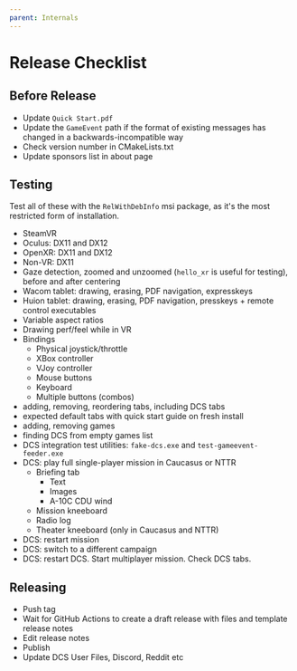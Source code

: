 ```yaml
---
parent: Internals
---
```


# Release Checklist

## Before Release

* Update `Quick Start.pdf`
* Update the `GameEvent` path if the format of existing messages has changed in a backwards-incompatible way
* Check version number in CMakeLists.txt
* Update sponsors list in about page

## Testing

Test all of these with the `RelWithDebInfo` msi package, as it's the most restricted form of installation.

* SteamVR
* Oculus: DX11 and DX12
* OpenXR: DX11 and DX12
* Non-VR: DX11
* Gaze detection, zoomed and unzoomed (`hello_xr` is useful for testing), before and after centering
* Wacom tablet: drawing, erasing, PDF navigation, expresskeys
* Huion tablet: drawing, erasing, PDF navigation, presskeys + remote control executables
* Variable aspect ratios
* Drawing perf/feel while in VR
* Bindings
  * Physical joystick/throttle
  * XBox controller
  * VJoy controller
  * Mouse buttons
  * Keyboard
  * Multiple buttons (combos)
* adding, removing, reordering tabs, including DCS tabs
* expected default tabs with quick start guide on fresh install
* adding, removing games
* finding DCS from empty games list
* DCS integration test utilities: `fake-dcs.exe` and `test-gameevent-feeder.exe`
* DCS: play full single-player mission in Caucasus or NTTR
  * Briefing tab
    * Text
    * Images
    * A-10C CDU wind
  * Mission kneeboard
  * Radio log
  * Theater kneeboard (only in Caucasus and NTTR)
* DCS: restart mission
* DCS: switch to a different campaign
* DCS: restart DCS. Start multiplayer mission. Check DCS tabs.

## Releasing

* Push tag
* Wait for GitHub Actions to create a draft release with files and template release notes
* Edit release notes
* Publish
* Update DCS User Files, Discord, Reddit etc
